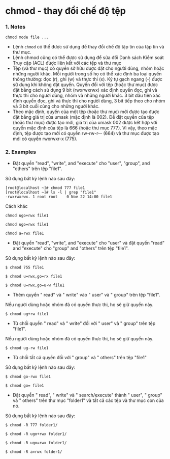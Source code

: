 # chmod - thay đổi chế độ tệp
### 1. Notes
```
chmod mode file ...
```
* Lệnh `chmod` có thể được sử dụng để thay đổi chế độ tập tin của tập tin và thư mục.
* Lệnh chmod cũng có thể được sử dụng để sửa đổi Danh sách Kiểm soát Truy cập (ACL) được liên kết với các tệp và thư mục
* Tệp (và thư mục) có quyền sở hữu được đặt cho người dùng, nhóm hoặc những người khác. Mỗi người trong số họ có thể xác định ba loại quyền thông thường: đọc (r), ghi (w) và thực thi (x). Ký tự gạch ngang (-) được sử dụng khi không đặt quyền. Quyền đối với tệp (hoặc thư mục) được đặt bằng cách sử dụng 9 bit (rwxrwxrwx) xác định quyền đọc, ghi và thực thi cho người dùng, nhóm và những người khác. 3 bit đầu tiên xác định quyền đọc, ghi và thực thi cho người dùng, 3 bit tiếp theo cho nhóm và 3 bit cuối cùng cho những người khác.
* Theo mặc định, quyền của một tệp (hoặc thư mục) mới được tạo được đặt bằng giá trị của umask (mặc định là 002). Để đặt quyền của tệp (hoặc thư mục) được tạo mới, giá trị của umask 002 được kết hợp với quyền mặc định của tệp là 666 (hoặc thư mục 777). Vì vậy, theo mặc định, tệp được tạo mới có quyền rw-rw-r-- (664) và thư mục được tạo mới có quyền rwxrwxr-x (775).

### 2. Examples
* Đặt quyền "read", "write", and "execute" cho  "user", "group", and "others" trên tệp "file1".

Sử dụng bất kỳ lệnh nào sau đây:
```
[root@localhost ~]# chmod 777 file1
[root@localhost ~]# ls -l | grep "file1"
-rwxrwxrwx. 1 root root    0 Nov 22 14:00 file1
```
Cách khác
```
chmod ugo+rwx file1

chmod ugo=rwx file1

chmod a=rwx file1
```
* Đặt quyền "read", "write", and "execute" cho "user" và đặt quyền "read" and "execute" cho "group" and "others" trên tệp "file1".

Sử dụng bất kỳ lệnh nào sau đây:
```
$ chmod 755 file1

$ chmod u=rwx,go=rx file1

$ chmod u=rwx,go=u-w file1
```
* Thêm quyền " read" và " write" vào " user" và " group" trên tệp "file1".

Nếu người dùng hoặc nhóm đã có quyền thực thi, họ sẽ giữ quyền này.
```
$ chmod ug+rw file1
```
* Từ chối quyền " read" và " write" đối với " user" và " group" trên tệp "file1".

Nếu người dùng hoặc nhóm đã có quyền thực thi, họ sẽ giữ quyền này.
```
$ chmod ug-rw file1
```
* Từ chối tất cả quyền đối với " group" và " others" trên tệp "file1"

Sử dụng bất kỳ lệnh nào sau đây:
```
$ chmod go-rwx file1

$ chmod go= file1
```
* Đặt quyền " read", " write" và " search/execute" thành " user", " group" và " others" trên thư mục "folder1" và tất cả các tệp và thư mục con của nó.

Sử dụng bất kỳ lệnh nào sau đây:
```
$ chmod -R 777 folder1/

$ chmod -R ugo+rwx folder1/

$ chmod -R ugo=rwx folder1/

$ chmod -R a=rwx folder1/
```

